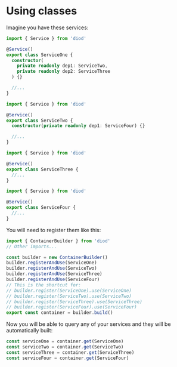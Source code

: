 # Using classes

Imagine you have these services:

```ts
import { Service } from 'diod'

@Service()
export class ServiceOne {
  constructor(
    private readonly dep1: ServiceTwo,
    private readonly dep2: ServiceThree
  ) {}

  //...
}
```

```ts
import { Service } from 'diod'

@Service()
export class ServiceTwo {
  constructor(private readonly dep1: ServiceFour) {}

  //...
}
```

```ts
import { Service } from 'diod'

@Service()
export class ServiceThree {
  //...
}
```

```ts
import { Service } from 'diod'

@Service()
export class ServiceFour {
  //...
}
```

You will need to register them like this:

```ts
import { ContainerBuilder } from 'diod'
// Other imports...

const builder = new ContainerBuilder()
builder.registerAndUse(ServiceOne)
builder.registerAndUse(ServiceTwo)
builder.registerAndUse(ServiceThree)
builder.registerAndUse(ServiceFour)
// This is the shortcut for:
// builder.register(ServiceOne).use(ServiceOne)
// builder.register(ServiceTwo).use(ServiceTwo)
// builder.register(ServiceThree).use(ServiceThree)
// builder.register(ServiceFour).use(ServiceFour)
export const container = builder.build()
```

Now you will be able to query any of your services and they will be automatically built:

```ts
const serviceOne = container.get(ServiceOne)
const serviceTwo = container.get(ServiceTwo)
const serviceThree = container.get(ServiceThree)
const serviceFour = container.get(ServiceFour)
```
